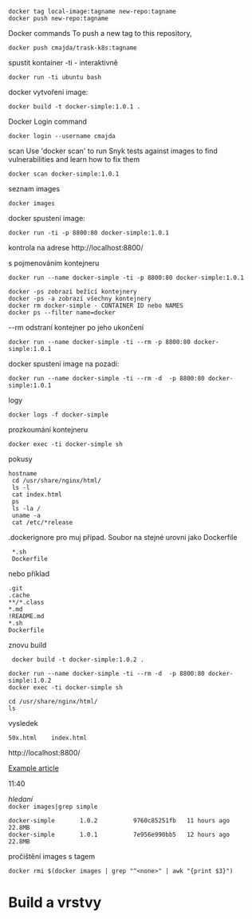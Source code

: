 ```
docker tag local-image:tagname new-repo:tagname
docker push new-repo:tagname
```

Docker commands
To push a new tag to this repository,
```
docker push cmajda/trask-k8s:tagname
```

spustit kontainer
-ti - interaktivně 
```
docker run -ti ubuntu bash
```
docker vytvoření image:
```
docker build -t docker-simple:1.0.1 .
```

 Docker Login command
```
docker login --username cmajda
```

scan
Use 'docker scan' to run Snyk tests against images to find vulnerabilities and learn how to fix them
```
docker scan docker-simple:1.0.1
```
seznam images 
```
docker images
```

docker spustení image:
```
docker run -ti -p 8800:80 docker-simple:1.0.1
```
kontrola na adrese
http://localhost:8800/

s pojmenováním kontejneru
```
docker run --name docker-simple -ti -p 8800:80 docker-simple:1.0.1
```

```
docker -ps zobrazí bežící kontejnery
docker -ps -a zobrazí všechny kontejnery
docker rm docker-simple - CONTAINER ID nebo NAMES
docker ps --filter name=docker
```

--rm odstraní kontejner po jeho ukončení
```
docker run --name docker-simple -ti --rm -p 8800:80 docker-simple:1.0.1
```
docker spustení image na pozadí:
```
docker run --name docker-simple -ti --rm -d  -p 8800:80 docker-simple:1.0.1
```

logy
```
docker logs -f docker-simple
```

prozkoumání kontejneru
```
docker exec -ti docker-simple sh
```
pokusy
```
hostname
 cd /usr/share/nginx/html/
 ls -l
 cat index.html
 ps
 ls -la /
 uname -a
 cat /etc/*release
 ```

 .dockerignore
 pro muj případ. Soubor na stejné urovni jako Dockerfile
 ```
  *.sh
  Dockerfile
  ```
  nebo příklad
 ```
 .git
.cache
**/*.class
*.md
!README.md
*.sh
Dockerfile
 ```
 znovu build
```
 docker build -t docker-simple:1.0.2 .
 ```
 ```
docker run --name docker-simple -ti --rm -d  -p 8800:80 docker-simple:1.0.2
docker exec -ti docker-simple sh
 ```
 ```
cd /usr/share/nginx/html/
ls
 ```
vysledek
 ```
50x.html    index.html
 ```
http://localhost:8800/

[Example article](https://medium.com/myriatek/using-docker-to-run-a-simple-nginx-server-75a48d74500b)

11:40

*hledaní*  
`docker images|grep simple`
```
docker-simple       1.0.2          9760c85251fb   11 hours ago   22.8MB
docker-simple       1.0.1          7e956e990bb5   12 hours ago   22.8MB
```
pročištění images s tagem <none> 
```
docker rmi $(docker images | grep "^<none>" | awk "{print $3}")
```
# Build a vrstvy